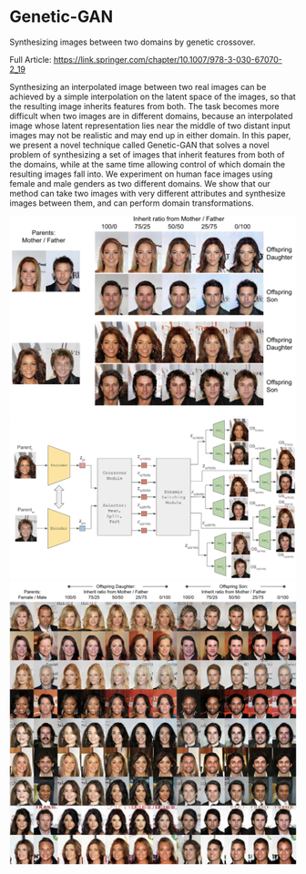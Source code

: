# Genetic-GAN
Synthesizing images between two domains by genetic crossover.

Full Article: https://link.springer.com/chapter/10.1007/978-3-030-67070-2_19

Synthesizing an interpolated image between two real images can be achieved by a simple interpolation on the latent space of the images, so that the resulting image inherits features from both. The task becomes more difficult when two images are in different domains, because an interpolated image whose latent representation lies near the middle of two distant input images may not be realistic and may end up in either domain. In this paper, we present a novel technique called Genetic-GAN that solves a novel problem of synthesizing a set of images that inherit features from both of the domains, while at the same time allowing control of which domain the resulting images fall into. We experiment on human face images using female and male genders as two different domains. We show that our method can take two images with very different attributes and synthesize images between them, and can perform domain transformations.



![Gentic-GAN](/example1_2.jpg?raw=true "Result of Genetic-GAN")
![Gentic-GAN](/example6_2.jpg?raw=true "Genetic-GAN Architecture")
![Gentic-GAN](/example7_2.jpg?raw=true "Result of Genetic-GAN")
